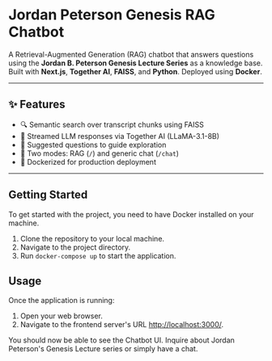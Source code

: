 # Jordan Peterson Genesis RAG Chatbot

A Retrieval-Augmented Generation (RAG) chatbot that answers questions using the **Jordan B. Peterson Genesis Lecture Series** as a knowledge base. Built with **Next.js**, **Together AI**, **FAISS**, and **Python**. Deployed using **Docker**.

---

## ✨ Features

- 🔍 Semantic search over transcript chunks using FAISS
- 🤖 Streamed LLM responses via Together AI (LLaMA-3.1-8B)
- 📜 Suggested questions to guide exploration
- 🔄 Two modes: RAG (`/`) and generic chat (`/chat`)
- 🐳 Dockerized for production deployment

---

## Getting Started

To get started with the project, you need to have Docker installed on your machine.

1. Clone the repository to your local machine.
2. Navigate to the project directory.
3. Run `docker-compose up` to start the application.

## Usage

Once the application is running:

1. Open your web browser.
2. Navigate to the frontend server's URL [http://localhost:3000/](http://localhost:3000/).

You should now be able to see the Chatbot UI. Inquire about Jordan Peterson's Genesis Lecture series or simply have a chat. 
